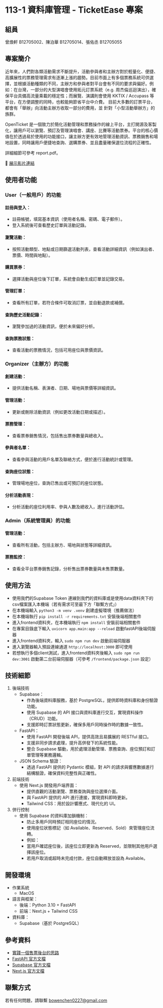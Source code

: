 # 113-1 資料庫管理 - TicketEase 專案
## 組員
曾煥軒 B12705002、陳泊華 B12705014、張佑丞 B12705055

## 專案簡介
近年來，人們對各類活動需求不斷提升，活動參與者和主辦方對於輕量化、便捷、高擴展性的票務管理需求有逐漸上漲的趨勢。目前市面上有多個票務系統可供選擇，並根據活動種類的不同，主辦方和參與者對平台會有不同的要求與偏好。例如：在台灣，一部分的大型演唱會使用拓元訂票系統（e.g. 周杰倫巡迴演出），確保平台具備高流量乘載的穩定性；而展覽、演講則會使用 KKTIX / Accupass 等平台，在方便調整的同時，也較能夠節省平台中介費。
目前大多數的訂票平台，都會有「舉辦」向活動主辦方收取一部分的費用，並
針對「小型活動舉辦方」的族群。

OpenTicket 是一個致力於簡化活動管理和票務操作的線上平台，主打開源及客製化，讓用戶可以瀏覽、預訂及管理演唱會、講座、比賽等活動票券。平台的核心價值在於透過易於使用的功能接口，讓主辦方更有效地管理活動資訊、票務銷售和場地設置，同時讓用戶便捷地查詢、選購票券、並且盡量確保選位流程的正確性。

詳細細節可參考 report.pdf。

🔗 [展示影片連結](https://www.youtube.com/watch?v=M3Gjyj0CihU)

## 使用者功能
### User（一般用戶）的功能
#### 註冊與登入：
- 註冊帳號，填寫基本資訊（使用者名稱、密碼、電子郵件）。
- 登入系統後可查看歷史訂單與活動記錄。
#### 瀏覽活動：
- 按照活動類型、地點或日期篩選活動列表，查看活動詳細資訊（例如演出者、票價、時間與地點）。
#### 購買票券：
- 選擇活動與座位後下訂單，系統會自動生成訂單並記錄交易。
#### 管理訂單：
- 查看所有訂單，若符合條件可取消訂票，並自動退款或補償。
#### 查詢歷史活動記錄：
- 瀏覽參加過的活動資訊，便於未來偏好分析。
#### 查詢票務狀態：
- 查看活動的票務情況，包括可用座位與票價資訊。

### Organizer（主辦方）的功能
#### 創建活動：
- 提供活動名稱、表演者、日期、場地與票價等詳細資訊。
#### 管理活動：
- 更新或刪除活動資訊（例如更改活動日期或描述）。
#### 票務管理：
- 查看票券銷售情況，包括售出票券數量與總收入。
#### 參與者名單：
- 查看參與活動的用戶名單及聯絡方式，便於進行活動統計或管理。
#### 查詢座位狀態：
- 管理場地座位，查詢已售出或可預訂的座位狀態。
#### 分析活動表現：
- 分析活動的座位利用率、參與人數及總收入，進行活動評估。

### Admin（系統管理員）的功能
#### 管理活動：
- 查看所有活動，包括主辦方、場地與狀態等詳細資訊。
#### 票務監控：
- 查看全平台票券銷售記錄，分析售出票券數量與未售票數量。

## 使用方法
- 使用我們的Supabase Token 連線到我們的資料庫或是使用data資料夾下的csv檔案匯入本機端（若有需求可至最下方「聯繫方式」）
- 在本機端輸入 `python3 -m venv .venv` 創建虛擬環境（推薦做法）
- 在本機端執行 `pip install -r requirements.txt` 安裝後端相關套件
- 進入frontend資料夾，在本機端執行 `npm install` 安裝前端相關套件
- 在專案目錄底下輸入 `uvicorn app.main:app --reload` 啟動fastAPI後端伺服器
- 進入frontend資料夾，輸入 `sudo npm run dev` 啟動前端伺服器
- 進入瀏覽器輸入預設連線通道 `http://localhost:3000` 即可使用
- 若想執行多個client測試，進入frontend資料夾後輸入 `sudo npm run dev:3001` 啟動第二台前端伺服器（可參考 `/frontend/package.json` 設定）

## 技術細節
1.	後端技術
    - Supabase：
        - 作為後端資料庫服務，基於 PostgreSQL，提供即時資料庫和身份驗證功能。
        - 使用 Supabase 的 API 接口與資料庫進行交互，實現資料操作（CRUD）功能。
        - 支援即時訂票狀態更新，確保多用戶同時操作時的數據一致性。
    - FastAPI：
        - 使用 FastAPI 開發後端 API，提供高效且易擴展的 RESTful 接口。
        - 支援非同步請求處理，提升高併發下的系統性能。
        - 整合 Supabase 驅動，用於處理活動管理、票務查詢、座位預訂和訂單管理等業務邏輯。
    - JSON Schema 驗證：
        - 透過 FastAPI 提供的 Pydantic 模組，對 API 的請求與響應數據進行結構驗證，確保資料完整性與正確性。
2.	前端技術
	- 使用 Next.js 開發用戶端界面：
        - 提供直觀的活動瀏覽、票務查詢與座位選擇介面。
        - 與 FastAPI 提供的 API 進行連接，實現資料即時更新。
        - Tailwind CSS：用於設計響應式、現代化的 UI。
3.	併行控制
	- 使用 Supabase 的資料庫加鎖機制：
        - 防止多用戶同時預訂相同座位的情況。
        - 使用座位狀態標記（如 Available、Reserved、Sold）來管理座位流轉。
        - 例如：
        - 當用戶確認座位後，該座位立即更新為 Reserved，並限制其他用戶選擇該座位。
        - 若用戶取消或超時未完成付款，座位自動釋放並設為 Available。

## 開發環境
- 作業系統
    - MacOS
- 語言與框架：
    - 後端：Python 3.10 + FastAPI
    - 前端：Next.js + Tailwind CSS
- 資料庫：
    - Supabase（基於 PostgreSQL）

## 參考資料
- [實踐一個售票後台的思路](https://medium.com/jkopay-frontend/%E5%AF%A6%E8%B8%90%E4%B8%80%E5%80%8B%E5%94%AE%E7%A5%A8%E5%BE%8C%E5%8F%B0%E7%9A%84%E6%80%9D%E8%B7%AF-f6015cd897aa)
- [FastAPI 官方文檔](https://fastapi.tiangolo.com/)
- [Supabase 官方文檔](https://supabase.io/docs)
- [Next.js 官方文檔](https://nextjs.org/docs)

## 聯繫方式
若有任何問題，請聯繫 bowenchen0227@gmail.com